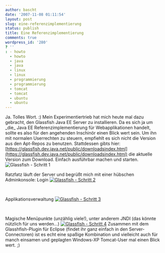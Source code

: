```yaml
---
author: bascht
date: '2007-11-08 01:11:54'
layout: post
slug: eine-referenzimplementierung
status: publish
title: Eine Referenzimplementierung
comments: true
wordpress_id: '280'
? ''
: - howto
  - howto
  - java
  - java
  - linux
  - linux
  - programmierung
  - programmierung
  - tomcat
  - tomcat
  - ubuntu
  - ubuntu
---
```


Ja. Tolles Wort. :) Mein Experimentiertrieb hat mich heute mal dazu
gebracht, den Glassfish Java EE Server zu installieren. Da es sich
ja um \_die\_ Java EE Referenzimplementierung für Webapplikationen
handelt, sollte es also für den angehenden Inschinör einen Blick
wert sein. Um ihn mit normalen Userrechten zu steuern, empfiehlt es
sich nicht die Version aus den Apt-Repos zu benutzen. Stattdessen
gibts hier:
[https://glassfish.dev.java.net/public/downloadsindex.html](https://glassfish.dev.java.net/public/downloadsindex.html)
die aktuelle Version zum Download. Einfach ausführbar machen und
starten.
[](http://www.bascht.com/uploads/2007/11/glassfish1.jpg "Glassfish - Schritt 1")
![Glassfish - Schritt 1](http://www.bascht.com/uploads/2007/11/glassfish1.jpg)

Ratzfatz läuft der Server und begrüßt mich mit einer hübschen
Adminkonsole:
Login
[![Glassfish - Schritt 2](http://www.bascht.com/uploads/2007/11/glassfish2.thumbnail.jpg)](http://www.bascht.com/uploads/2007/11/glassfish2.jpg "Glassfish - Schritt 2")

 

Applikationsverwaltung
[![Glassfish - Schritt 3](http://www.bascht.com/uploads/2007/11/glassfish3.thumbnail.jpg)](http://www.bascht.com/uploads/2007/11/glassfish3.jpg "Glassfish - Schritt 3")

 

Magische Menüpunkte (unzählig viele!), unter anderem JNDI (das
könnte nützlich für uns werden...)
[![Glassfish - Schritt 4](http://www.bascht.com/uploads/2007/11/glassfish4.thumbnail.jpg)](http://www.bascht.com/uploads/2007/11/glassfish4.jpg "Glassfish - Schritt 4")
Zusammen mit dem Glasshfish-Plugin für Eclipse (findet ihr ganz
einfach in den Server-Connectoren) ist es echt eine spaßige
Kombination und vielleicht auch für manch einsamen und geplagten
Windows-XP Tomcat-User mal einen Blick wert. ;)



